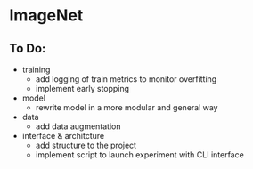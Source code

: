 # ImageNet

## To Do:
- training
    - add logging of train metrics to monitor overfitting
    - implement early stopping
- model
    - rewrite model in a more modular and general way
- data
    - add data augmentation
- interface & architcture
    - add structure to the project
    - implement script to launch experiment with CLI interface